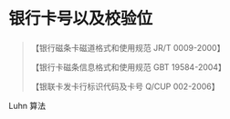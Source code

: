 # 银行卡号以及校验位

### 

> 【银行磁条卡磁道格式和使用规范 JR/T 0009-2000】
>
> 【银行卡磁条信息格式和使用规范 GBT 19584-2004】
>
> 【银联卡发卡行标识代码及卡号 Q/CUP 002-2006】

Luhn 算法

